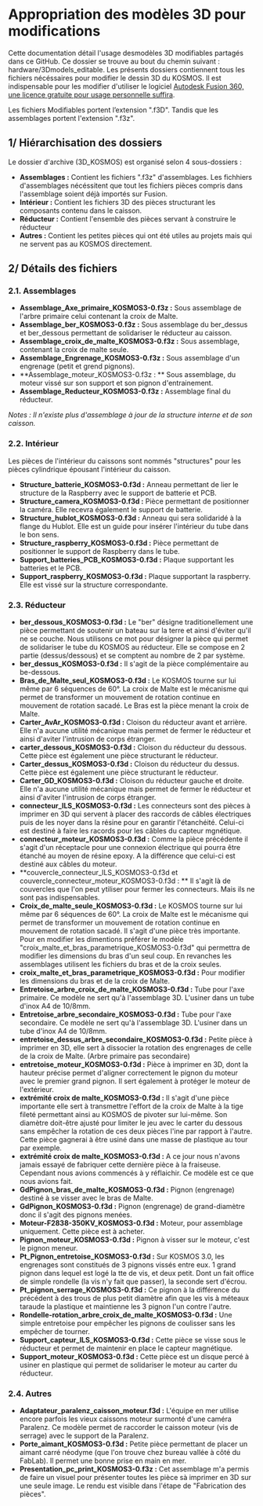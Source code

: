 # Appropriation des modèles 3D pour modifications

Cette documentation détail l'usage desmodèles 3D modifiables partagés dans ce GitHub. Ce dossier se trouve au bout du chemin suivant : hardware/3Dmodels_editable. 
Les présents dossiers contiennent tous les fichiers nécéssaires pour modifier le dessin 3D du KOSMOS. Il est indispensable pour les modifier d'utiliser le logiciel [Autodesk Fusion 360, une licence gratuite pour usage personnelle suffira](https://www.autodesk.fr/products/fusion-360/personal-form).

Les fichiers Modifiables portent l’extension ".f3D". Tandis que les assemblages portent l'extension ".f3z".


## 1/ Hiérarchisation des dossiers
Le dossier d'archive (3D_KOSMOS) est organisé selon 4 sous-dossiers :
 - **Assemblages :** Contient les fichiers ".f3z" d'assemblages. Les fichhiers d'assemblages nécéssitent que tout les fichiers pièces compris dans l'assemblage soient déjà importés sur Fusion. 
 - **Intérieur :** Contient les fichiers 3D des pièces structurant les composants contenu dans le caisson. 
 - **Réducteur :** Contient l'ensemble des pièces servant à construire le réducteur
 - **Autres :** Contient les petites pièces qui ont été utiles au projets mais qui ne servent pas au KOSMOS directement. 
 
 
## 2/ Détails des fichiers 

### 2.1. Assemblages
 - **Assemblage_Axe_primaire_KOSMOS3-0.f3z :** Sous assemblage de l'arbre primaire celui contenant la croix de Malte. 
 - **Assemblage_ber_KOSMOS3-0.f3z :** Sous assemblage du ber_dessus et ber_dessous permettant de solidariser le réducteur au caisson. 
 - **Assemblage_croix_de_malte_KOSMOS3-0.f3z :** Sous assemblage, contenant la croix de malte seule. 
 - **Assemblage_Engrenage_KOSMOS3-0.f3z :** Sous assemblage d'un engrenage (petit et grend pignons).
 - **Assemblage_moteur_KOSMOS3-0.f3z : ** Sous assemblage, du moteur vissé sur son support et son pignon d'entrainement. 
 - **Assemblage_Reducteur_KOSMOS3-0.f3z :** Assemblage final du réducteur. 

*Notes : Il n'existe plus d'assemblage à jour de la structure interne et de son caisson.*


### 2.2. Intérieur
Les pièces de l'intérieur du caissons sont nommés "structures" pour les pièces cylindrique épousant l'intérieur du caisson.

 - **Structure_batterie_KOSMOS3-0.f3d :** Anneau permettant de lier le structure de la Raspberry avec le  support de batterie et PCB. 
 - **Structure_camera_KOSMOS3-0.f3d :** Pièce permettant de positionner la caméra. Elle recevra également le support de batterie. 
 - **Structure_hublot_KOSMOS3-0.f3d :** Anneau qui sera solidaridé à la flange du Hublot. Elle est un guide pour insérer l'intérieur du tube dans le bon sens. 
 - **Structure_raspberry_KOSMOS3-0.f3d :**  Pièce permettant de positionner le support de Raspberry dans le tube. 
 - **Support_batteries_PCB_KOSMOS3-0.f3d :** Plaque supportant les batteries et le PCB.
 - **Support_raspberry_KOSMOS3-0.f3d :** Plaque supportant la raspberry. Elle est vissé sur la structure correspondante.



### 2.3. Réducteur

 - **ber_dessous_KOSMOS3-0.f3d :** Le "ber" désigne traditionellement une pièce permettant de soutenir un bateau sur la terre et ainsi d'éviter qu'il ne se couche. Nous utilisons ce mot pour désigner la pièce qui permet de solidariser le tube du KOSMOS au réducteur. Elle se compose en 2 partie (dessus/dessous) et se comptent au nombre de 2 par système. 
 - **ber_dessus_KOSMOS3-0.f3d :** Il s'agit de la pièce complémentaire au be-dessous. 
 - **Bras_de_Malte_seul_KOSMOS3-0.f3d :** Le KOSMOS tourne sur lui même par 6 séquences de 60°. La croix de Malte est le mécanisme qui permet de transformer un mouvement de rotation continue en mouvement de rotation sacadé. Le Bras est la pièce menant la croix de Malte. 
 - **Carter_AvAr_KOSMOS3-0.f3d :** Cloison du réducteur avant et arrière. Elle n'a aucune utilité mécanique mais permet de fermer le réducteur et ainsi d'aviter l'intrusion de corps étranger. 
 - **carter_dessous_KOSMOS3-0.f3d :** Cloison du réducteur du dessous. Cette pièce est également une pièce structurant le réducteur.
 - **Carter_dessus_KOSMOS3-0.f3d :** Cloison du réducteur du dessus. Cette pièce est également une pièce structurant le réducteur. 
 - **Carter_GD_KOSMOS3-0.f3d :** Cloison du réducteur gauche et droite. Elle n'a aucune utilité mécanique mais permet de fermer le réducteur et ainsi d'aviter l'intrusion de corps étranger. 
 - **connecteur_ILS_KOSMOS3-0.f3d :** Les connecteurs sont des pièces à imprimer en 3D qui servent à placer des raccords de câbles électriques puis de les noyer dans la résine pour en garantir l'étanchéité. Celui-ci est destiné à faire les racords pour les câbles du capteur mgnétique.
 - **connecteur_moteur_KOSMOS3-0.f3d :** Comme la pièce précédente il s'agit d'un réceptacle pour une connexion électrique qui pourra être étanché au moyen de résine epoxy. A la différence que celui-ci est destiné aux câbles du moteur. 
 - **couvercle_connecteur_ILS_KOSMOS3-0.f3d et couvercle_connecteur_moteur_KOSMOS3-0.f3d : ** Il s'agit là de couvercles que l'on peut ytiliser pour fermer les connecteurs. Mais ils ne sont pas indispensables. 
 - **Croix_de_malte_seule_KOSMOS3-0.f3d :** Le KOSMOS tourne sur lui même par 6 séquences de 60°. La croix de Malte est le mécanisme qui permet de transformer un mouvement de rotation continue en mouvement de rotation sacadé. Il s'agit d'une pièce très importante. Pour en modifier les dimentions préférer le modèle "croix_malte_et_bras_parametrique_KOSMOS3-0.f3d" qui permettra de modifier les dimensions du bras d'un seul coup. En revanches les assemblages utilisent les fichiers du bras et de la croix seules.
 - **croix_malte_et_bras_parametrique_KOSMOS3-0.f3d :** Pour modifier les dimensions du bras et de la croix de Malte. 
 - **Entretoise_arbre_croix_de_malte_KOSMOS3-0.f3d :** Tube pour l'axe primaire. Ce modèle ne sert qu'à l'assemblage 3D. L'usiner dans un tube d'inox A4 de 10/8mm.
 - **Entretoise_arbre_secondaire_KOSMOS3-0.f3d :** Tube pour l'axe secondaire. Ce modèle ne sert qu'à l'assemblage 3D. L'usiner dans un tube d'inox A4 de 10/8mm.
 - **entretoise_dessus_arbre_secondaire_KOSMOS3-0.f3d :** Petite pièce à imprimer en 3D, elle sert à dissocier la rotation des engrenages de celle de la croix de Malte. (Arbre primaire pas secondaire)
 - **entretoise_moteur_KOSMOS3-0.f3d :** Pièce à imprimer en 3D, dont la hauteur précise permet d'aligner correctement le pignon du moteur avec le premier grand pignon. Il sert également à protéger le moteur de l'extérieur. 
 - **extrémité croix de malte_KOSMOS3-0.f3d :** Il s'agit d'une pièce importante elle sert à transmettre l'effort de la croix de Malte à la tige fileté permettant ainsi au KOSMOS de pivoter sur lui-même. Son diamètre doit-être ajusté pour limiter le jeu avec le carter du dessous sans empêcher la rotation de ces deux pièces l'ine par rapport à l'autre. Cette pièce gagnerai à être usiné dans une masse de plastique au tour par exemple. 
 - **extrémité croix de malte_KOSMOS3-0.f3d :** A ce jour nous n'avons jamais essayé de fabriquer cette dernière pièce à la fraiseuse. Cependant nous avions commencés à y réflaichir. Ce modèle est ce que nous avions fait. 
 - **GdPignon_bras_de_malte_KOSMOS3-0.f3d :** Pignon (engrenage) destiné à se visser avec le bras de Malte. 
 - **GdPignon_KOSMOS3-0.f3d :** Pignon (engrenage) de grand-diamètre donc il s'agit des pignons menées. 
 - **Moteur-F2838-350KV_KOSMOS3-0.f3d :** Moteur, pour assemblage uniquement. Cette pièce est à acheter. 
 - **Pignon_moteur_KOSMOS3-0.f3d :** Pignon à visser sur le moteur, c'est le pignon meneur. 
 - **Pt_Pignon_entretoise_KOSMOS3-0.f3d :** Sur KOSMOS 3.0, les engrenages sont constitués de 3 pignons vissés entre eux. 1 grand pignon dans lequel est logé la tte de vis, et deux petit. Dont un fait office de simple rondelle (la vis n'y fait que passer), la seconde sert d'écrou. 
 - **Pt_pignon_serrage_KOSMOS3-0.f3d :** Ce pignon à la différence du précédent à des trous de plus petit diamètre afin que les vis à méteaux taraude la plastique et maintienne les 3 pignon l'un contre l'autre. 
 - **Rondelle-rotation_arbre_croix_de_malte_KOSMOS3-0.f3d :** Une simple entretoise pour empêcher les pignons de coulisser sans les empêcher de tourner. 
 - **Support_capteur_ILS_KOSMOS3-0.f3d :** Cette pièce se visse sous le réducteur et permet de maintenir en place le capteur magnétique. 
 - **Support_moteur_KOSMOS3-0.f3d :** Cette pièce est un disque percé à usiner en plastique qui permet de solidariser le moteur au carter du réducteur. 
 

### 2.4. Autres
 - **Adaptateur_paralenz_caisson_moteur.f3d :** L'équipe en mer utilise encore parfois les vieux caissons moteur surmonté d'une caméra Paralenz. Ce modèle permet de raccorder le caisson moteur (vis de serrage) avec le support de la Paralenz. 
 - **Porte_aimant_KOSMOS3-0.f3d :** Petite pièce permettant de placer un aimant carré néodyme (que l'on trouve chez bureau vallée à côté du FabLab). Il permet une bonne prise en main en mer. 
 - **Presentation_pc_print_KOSMOS3-0.f3z :** Cet assemblage m'a permis de faire un visuel pour présenter toutes les pièce sà imprimer en 3D sur une seule image. Le rendu est visible dans l'étape de "Fabrication des pièces". 